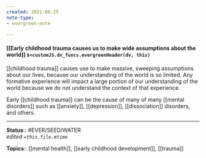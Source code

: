```yaml
---
created: 2021-06-25
note-type: 
- evergreen-note

---
```


#### [[Early childhood trauma causes us to make wide assumptions about the world]] `$=customJS.dv_funcs.evergreenHeader(dv, this)`

[[childhood trauma]] causes use to make massive, sweeping assumptions about our lives, because our understanding of the world is so limited. Any formative experience will impact a large portion of our understanding of the world because we do not understand the context of that experience. 

Early [[childhood trauma]] can be the cause of many of many [[mental disorders]] such as [[anxiety]], [[depression]], [[dissociation]] disorders, and others. 

---

**Status**:: #EVER/SEED/WATER  
*edited `=this.file.mtime`*

**Topics**:: [[mental health]], [[early childhood development]], [[trauma]]
	
